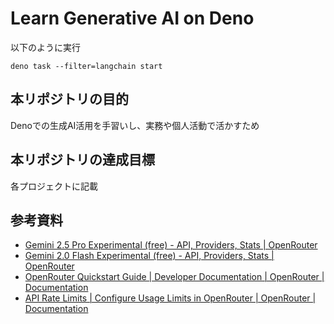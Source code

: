 # Learn Generative AI on Deno
以下のように実行

```
deno task --filter=langchain start
```

## 本リポジトリの目的
Denoでの生成AI活用を手習いし、実務や個人活動で活かすため

## 本リポジトリの達成目標
各プロジェクトに記載

## 参考資料
- [Gemini 2.5 Pro Experimental (free) - API, Providers, Stats | OpenRouter](https://openrouter.ai/google/gemini-2.5-pro-exp-03-25:free)
- [Gemini 2.0 Flash Experimental (free) - API, Providers, Stats | OpenRouter](https://openrouter.ai/google/gemini-2.0-flash-exp:free)
- [OpenRouter Quickstart Guide | Developer Documentation | OpenRouter | Documentation](https://openrouter.ai/docs/quickstart)
- [API Rate Limits | Configure Usage Limits in OpenRouter | OpenRouter | Documentation](https://openrouter.ai/docs/api-reference/limits#rate-limits-and-credits-remaining)
